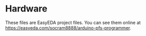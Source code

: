 Hardware
========

These files are EasyEDA project files. You can see them online at https://easyeda.com/socram8888/arduino-pfs-programmer.
